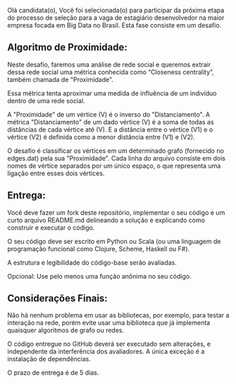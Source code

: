Olá candidata(o),
Você foi selecionada(o) para participar da próxima etapa do processo de seleção para a vaga de estagiário desenvolvedor na maior empresa focada em Big Data no Brasil. Esta fase consiste em um desafio.

## Algoritmo de Proximidade:

Neste desafio, faremos uma análise de rede social e queremos extrair dessa rede social uma métrica conhecida como “Closeness centrality”, também chamada de "Proximidade".

Essa métrica tenta aproximar uma medida de influência de um indivíduo dentro de uma rede social.

A "Proximidade" de um vértice (V) é o inverso do "Distanciamento".
A métrica "Distanciamento" de um dado vértice (V) é a soma de todas as distâncias de cada vértice até (V).
E a distância entre o vértice (V1) e o vértice (V2) é definida como a menor distância entre (V1) e (V2).

O desafio é classificar os vértices em um determinado grafo (fornecido no edges.dat) pela sua "Proximidade".
Cada linha do arquivo consiste em dois nomes de vértice separados por um único espaço, o que representa uma ligação entre esses dois vértices.


## Entrega:

Você deve fazer um fork deste repositório, implementar o seu código e um curto arquivo README.md delineando a solução e explicando como construir e executar o código.

O seu código deve ser escrito em Python ou Scala (ou uma linguagem de programação funcional como Clojure, Scheme, Haskell ou F#).

A estrutura e legibilidade do código-base serão avaliadas.

Opcional: Use pelo menos uma função anônima no seu código.


## Considerações Finais:

Não há nenhum problema em usar as bibliotecas, por exemplo, para testar a interação na rede, porém evite usar uma biblioteca que já implementa quaisquer algoritmos de grafo ou redes.

O código entregue no GitHub deverá ser executado sem alterações, e independente da interferência dos avaliadores. A única exceção é a instalação de dependências.

O prazo de entrega é de 5 dias.
